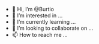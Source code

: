 - 👋 Hi, I’m @Burtio
- 👀 I’m interested in ...
- 🌱 I’m currently learning ...
- 💞️ I’m looking to collaborate on ...
- 📫 How to reach me ...

<!---
Burtio/Burtio is a ✨ special ✨ repository because its `README.md` (this file) appears on your GitHub profile.
You can click the Preview link to take a look at your changes.
--->

